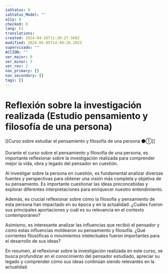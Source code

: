 ```yaml
---
iaStatus: 0
iaStatus_Model: ""
a11y: 0
checked: 0
lang: ES
translations: 
created: 2024-04-26T11:20:27.568Z
modified: 2024-05-05T14:40:28.292Z
supervisado: ""
ACCION: ""
ver_major: 0
ver_minor: 3
ver_rev: 2
nav_primary: []
nav_secondary: []
tags: []
---
```

# Reflexión sobre la investigación realizada (Estudio pensamiento y filosofía de una persona)

[[Curso sobre estudiar el pensamiento y filosofía de una persona ⚫①]]

Durante el curso sobre el pensamiento y filosofía de una persona, es importante reflexionar sobre la investigación realizada para comprender mejor la vida, obra y legado del pensador en cuestión. 

Al investigar sobre la persona en cuestión, es fundamental analizar diversas fuentes y perspectivas para obtener una visión más completa y objetiva de su pensamiento. Es importante cuestionar las ideas preconcebidas y explorar diferentes interpretaciones para enriquecer nuestro entendimiento.

Además, es crucial reflexionar sobre cómo la filosofía y pensamiento de esta persona han impactado en su época y en la actualidad. ¿Cuáles fueron sus principales aportaciones y cuál es su relevancia en el contexto contemporáneo? 

Asimismo, es interesante analizar las influencias que recibió el pensador y cómo estas influencias moldearon su pensamiento y filosofía. ¿Qué corrientes filosóficas o movimientos intelectuales fueron importantes para el desarrollo de sus ideas?

En resumen, al reflexionar sobre la investigación realizada en este curso, se busca profundizar en el conocimiento del pensador estudiado, apreciar su legado y comprender cómo sus ideas continúan siendo relevantes en la actualidad.
